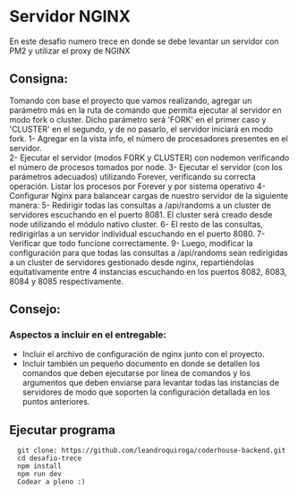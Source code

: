 # Servidor NGINX
En este desafio numero trece en donde se debe levantar un servidor con PM2 y utilizar el proxy de NGINX

## Consigna: 
  Tomando con base el proyecto que vamos realizando, agregar un parámetro más en la ruta de comando que permita ejecutar al servidor en modo fork o cluster. Dicho parámetro será 'FORK' en el primer caso y 'CLUSTER' en el segundo, y de no pasarlo, el servidor iniciará en modo fork.
    1- Agregar en la vista info, el número de procesadores presentes en el servidor.  
    2- Ejecutar el servidor (modos FORK y CLUSTER) con nodemon verificando el número de procesos tomados por node.
    3- Ejecutar el servidor (con los parámetros adecuados) utilizando Forever, verificando su correcta operación. Listar los procesos por Forever y por sistema operativo
    4- Configurar Nginx para balancear cargas de nuestro servidor de la siguiente manera:
    5- Redirigir todas las consultas a /api/randoms a un cluster de servidores escuchando en el puerto 8081. El cluster será creado desde node utilizando el módulo nativo cluster.
    6- El resto de las consultas, redirigirlas a un servidor individual escuchando en el puerto 8080.
    7- Verificar que todo funcione correctamente.
    9- Luego, modificar la configuración para que todas las consultas a /api/randoms sean redirigidas a un cluster de servidores gestionado desde nginx, repartiéndolas equitativamente entre 4 instancias escuchando en los puertos 8082, 8083, 8084 y 8085 respectivamente.

## Consejo: 

### Aspectos a incluir en el entregable:
  * Incluir el archivo de configuración de nginx junto con el proyecto.
  * Incluir también un pequeño documento en donde se detallen los comandos que deben ejecutarse por línea de comandos y los argumentos que deben enviarse para levantar todas las instancias de servidores de modo que soporten la configuración detallada en los puntos anteriores.

## Ejecutar programa 
```
  git clone: https://github.com/leandroquiroga/coderhouse-backend.git
  cd desafio-trece
  npm install 
  npm run dev
  Codear a pleno :)
```